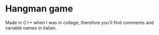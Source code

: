 # Hangman game 
Made in C++ when I was in college, therefore you'll find 
comments and variable names in italian.
